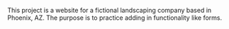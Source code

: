 This project is a website for a fictional landscaping company based in Phoenix, AZ.
The purpose is to practice adding in functionality like forms.